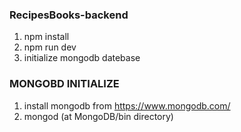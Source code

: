 ﻿### RecipesBooks-backend
1. npm install
2. npm run dev
3. initialize mongodb datebase

### MONGOBD INITIALIZE
1. install mongodb from https://www.mongodb.com/
2. mongod (at MongoDB/bin directory)
